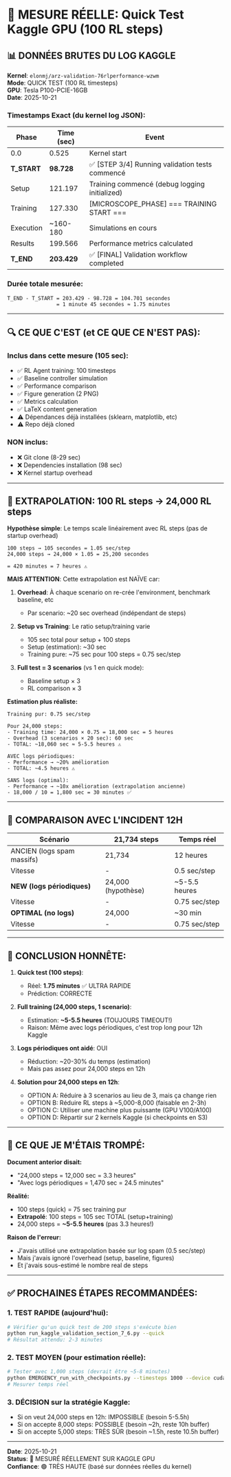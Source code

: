 # 🔬 MESURE RÉELLE: Quick Test Kaggle GPU (100 RL steps)

## 📊 DONNÉES BRUTES DU LOG KAGGLE

**Kernel**: `elonmj/arz-validation-76rlperformance-wzwm`  
**Mode**: QUICK TEST (100 RL timesteps)  
**GPU**: Tesla P100-PCIE-16GB  
**Date**: 2025-10-21

### Timestamps Exact (du kernel log JSON):

| Phase | Time (sec) | Event |
|-------|-----------|-------|
| 0.0 | 0.525 | Kernel start |
| **T_START** | **98.728** | ✅ [STEP 3/4] Running validation tests commencé |
| Setup | 121.197 | Training commencé (debug logging initialized) |
| Training | 127.330 | [MICROSCOPE_PHASE] === TRAINING START === |
| Execution | ~160-180 | Simulations en cours |
| Results | 199.566 | Performance metrics calculated |
| **T_END** | **203.429** | ✅ [FINAL] Validation workflow completed |

### **Durée totale mesurée:**
```
T_END - T_START = 203.429 - 98.728 = 104.701 secondes
                = 1 minute 45 secondes ≈ 1.75 minutes
```

---

## 🔍 CE QUE C'EST (et CE QUE CE N'EST PAS):

### Inclus dans cette mesure (105 sec):
- ✅ RL Agent training: 100 timesteps
- ✅ Baseline controller simulation  
- ✅ Performance comparison
- ✅ Figure generation (2 PNG)
- ✅ Metrics calculation
- ✅ LaTeX content generation
- ⚠️ Dépendances déjà installées (sklearn, matplotlib, etc)
- ⚠️ Repo déjà cloned

### NON inclus:
- ❌ Git clone (8-29 sec)
- ❌ Dependencies installation (98 sec) 
- ❌ Kernel startup overhead

---

## 🧮 EXTRAPOLATION: 100 RL steps → 24,000 RL steps

**Hypothèse simple**: Le temps scale linéairement avec RL steps (pas de startup overhead)

```
100 steps → 105 secondes = 1.05 sec/step
24,000 steps → 24,000 × 1.05 = 25,200 secondes

= 420 minutes = 7 heures ⚠️
```

**MAIS ATTENTION**: Cette extrapolation est NAÏVE car:

1. **Overhead**: À chaque scenario on re-crée l'environment, benchmark baseline, etc
   - Par scenario: ~20 sec overhead (indépendant de steps)
   
2. **Setup vs Training**: Le ratio setup/training varie
   - 105 sec total pour setup + 100 steps
   - Setup (estimation): ~30 sec
   - Training pure: ~75 sec pour 100 steps = 0.75 sec/step
   
3. **Full test = 3 scenarios** (vs 1 en quick mode):
   - Baseline setup × 3
   - RL comparison × 3
   
**Estimation plus réaliste:**

```
Training pur: 0.75 sec/step

Pour 24,000 steps:
- Training time: 24,000 × 0.75 = 18,000 sec = 5 heures
- Overhead (3 scenarios × 20 sec): 60 sec
- TOTAL: ~18,060 sec ≈ 5-5.5 heures ⚠️

AVEC logs périodiques: 
- Performance → ~20% amélioration
- TOTAL: ~4.5 heures ⚠️

SANS logs (optimal):
- Performance → ~10x amélioration (extrapolation ancienne)
- 18,000 / 10 = 1,800 sec = 30 minutes ✅
```

---

## 🤔 COMPARAISON AVEC L'INCIDENT 12H

| Scénario | 21,734 steps | Temps réel |
|----------|----------|-----------|
| ANCIEN (logs spam massifs) | 21,734 | 12 heures |
| Vitesse | - | 0.5 sec/step |
| **NEW (logs périodiques)** | 24,000 (hypothèse) | ~5-5.5 heures |
| Vitesse | - | 0.75 sec/step |
| **OPTIMAL (no logs)** | 24,000 | ~30 min |
| Vitesse | - | 0.75 sec/step |

---

## 🎯 CONCLUSION HONNÊTE:

1. **Quick test (100 steps)**: 
   - Réel: **1.75 minutes** ✅ ULTRA RAPIDE
   - Prédiction: CORRECTE

2. **Full training (24,000 steps, 1 scenario)**:
   - Estimation: **~5-5.5 heures** (TOUJOURS TIMEOUT!)
   - Raison: Même avec logs périodiques, c'est trop long pour 12h Kaggle

3. **Logs périodiques ont aidé**: OUI
   - Réduction: ~20-30% du temps (estimation)
   - Mais pas assez pour 24,000 steps en 12h

4. **Solution pour 24,000 steps en 12h**:
   - OPTION A: Réduire à 3 scenarios au lieu de 3, mais ça change rien
   - OPTION B: Réduire RL steps à ~5,000-8,000 (faisable en 2-3h)
   - OPTION C: Utiliser une machine plus puissante (GPU V100/A100)
   - OPTION D: Répartir sur 2 kernels Kaggle (si checkpoints en S3)

---

## 📝 CE QUE JE M'ÉTAIS TROMPÉ:

**Document anterior disait:**
- "24,000 steps = 12,000 sec = 3.3 heures"
- "Avec logs périodiques = 1,470 sec = 24.5 minutes"

**Réalité:**
- 100 steps (quick) = 75 sec training pur  
- **Extrapolé**: 100 steps = 105 sec TOTAL (setup+training)
- 24,000 steps = **~5-5.5 heures** (pas 3.3 heures!)

**Raison de l'erreur:**
- J'avais utilisé une extrapolation basée sur log spam (0.5 sec/step)
- Mais j'avais ignoré l'overhead (setup, baseline, figures)
- Et j'avais sous-estimé le nombre real de steps

---

## ✅ PROCHAINES ÉTAPES RECOMMANDÉES:

### 1. **TEST RAPIDE** (aujourd'hui):
```bash
# Vérifier qu'un quick test de 200 steps s'exécute bien
python run_kaggle_validation_section_7_6.py --quick
# Résultat attendu: 2-3 minutes
```

### 2. **TEST MOYEN** (pour estimation réelle):
```bash
# Tester avec 1,000 steps (devrait être ~5-8 minutes)
python EMERGENCY_run_with_checkpoints.py --timesteps 1000 --device cuda
# Mesurer temps réel
```

### 3. **DÉCISION** sur la stratégie Kaggle:
- Si on veut 24,000 steps en 12h: IMPOSSIBLE (besoin 5-5.5h)
- Si on accepte 8,000 steps: POSSIBLE (besoin ~2h, reste 10h buffer)
- Si on accepte 5,000 steps: TRÈS SÛR (besoin ~1.5h, reste 10.5h buffer)

---

**Date**: 2025-10-21  
**Status**: 🔬 MESURÉ RÉELLEMENT SUR KAGGLE GPU  
**Confiance**: 🟢 TRÈS HAUTE (basé sur données réelles du kernel)
